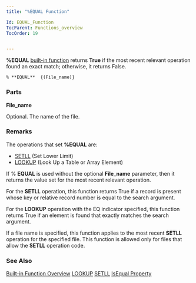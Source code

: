 ```yaml
---
title: "%EQUAL Function"

Id: EQUAL_Function
TocParent: Functions_overview
TocOrder: 19


---
```


<span style="FONT-WEIGHT: bold">%EQUAL</span> [built-in function](Functions_overview.html) returns **True** if the most recent relevant operation found an exact match; otherwise, it returns False. 

```
% **EQUAL**  {(File_name)}
```

### Parts

**File_name** 

Optional. The name of the file.


### Remarks
The operations that set **%EQUAL** are: 

- [SETLL](SETLL.html) (Set Lower Limit)
- [LOOKUP](LOOKUP.html) (Look Up a Table or Array Element)

If % **EQUAL** is used without the optional **File_name** parameter, then it returns the value set for the most recent relevant operation. 

For the **SETLL** operation, this function returns True if a record is present whose key or relative record number is equal to the search argument. 

For the **LOOKUP** operation with the EQ indicator specified, this function returns True if an element is found that exactly matches the search argument. 

If a file name is specified, this function applies to the most recent **SETLL** operation for the specified file. This function is allowed only for files that allow the **SETLL** operation code. 

### See Also
[Built-in Function Overview](Functions_overview.html)
[LOOKUP](LOOKUP.html)
[SETLL](SETLL.html)
[IsEqual Property](IsEqualPropertyDbFileClass.html) 
